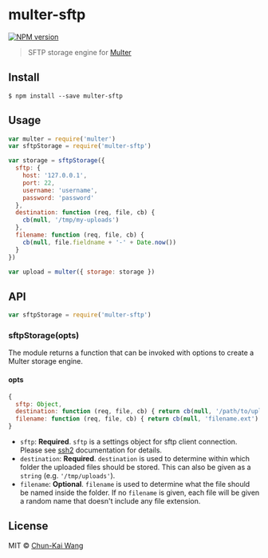 # multer-sftp

[![NPM version][npm-image]][npm-url]

> SFTP storage engine for [Multer](https://github.com/expressjs/multer)

## Install

```
$ npm install --save multer-sftp
```

## Usage

```js
var multer = require('multer')
var sftpStorage = require('multer-sftp')

var storage = sftpStorage({
  sftp: {
    host: '127.0.0.1',
    port: 22,
    username: 'username',
    password: 'password'
  },
  destination: function (req, file, cb) {
    cb(null, '/tmp/my-uploads')
  },
  filename: function (req, file, cb) {
    cb(null, file.fieldname + '-' + Date.now())
  }
})

var upload = multer({ storage: storage })
```

## API

```js
var sftpStorage = require('multer-sftp')
```

### sftpStorage(opts)

The module returns a function that can be invoked with options to create a Multer storage engine.

#### opts

```js
{
  sftp: Object,
  destination: function (req, file, cb) { return cb(null, '/path/to/uploads') }
  filename: function (req, file, cb) { return cb(null, 'filename.ext') }
}
```

* `sftp`: **Required**. `sftp` is a settings object for sftp client connection. Please see [ssh2](https://github.com/mscdex/ssh2#user-content-client-methods) documentation for details.
* `destination`: **Required**. `destination` is used to determine within which folder the uploaded files should be stored. This can also be given as a `string` (e.g. `'/tmp/uploads'`).
* `filename`: **Optional**. `filename` is used to determine what the file should be named inside the folder. If no `filename` is given, each file will be given a random name that doesn't include any file extension.

## License

MIT © [Chun-Kai Wang](https://github.com/chunkai1312)

[npm-image]: https://img.shields.io/npm/v/multer-sftp.svg
[npm-url]: https://npmjs.org/package/multer-sftp
